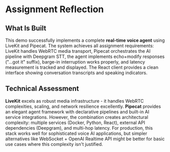 # Assignment Reflection

## What Is Built

This demo successfully implements a complete **real-time voice agent** using LiveKit and Pipecat. The system achieves all assignment requirements: LiveKit handles WebRTC media transport, Pipecat orchestrates the AI pipeline with Deepgram STT, the agent implements echo+modify responses ("...got it" suffix), barge-in interruption works properly, and latency measurement is tracked and displayed. The React client provides a clean interface showing conversation transcripts and speaking indicators.

## Technical Assessment  

**LiveKit** excels as robust media infrastructure - it handles WebRTC complexities, scaling, and network resilience excellently. **Pipecat** provides an elegant agent framework with declarative pipelines and built-in AI service integrations. However, the combination creates architectural complexity: multiple services (Docker, Python, React), external API dependencies (Deepgram), and multi-hop latency. For production, this stack works well for sophisticated voice AI applications, but simpler alternatives like WebSocket + OpenAI Realtime API might be better for basic use cases where this complexity isn't justified.
